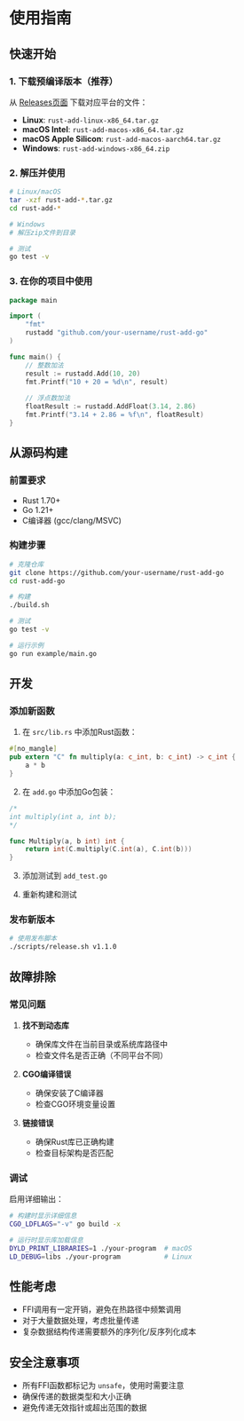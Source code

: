 # 使用指南

## 快速开始

### 1. 下载预编译版本（推荐）

从 [Releases页面](https://github.com/your-username/rust-add-go/releases) 下载对应平台的文件：

- **Linux**: `rust-add-linux-x86_64.tar.gz`
- **macOS Intel**: `rust-add-macos-x86_64.tar.gz`
- **macOS Apple Silicon**: `rust-add-macos-aarch64.tar.gz`
- **Windows**: `rust-add-windows-x86_64.zip`

### 2. 解压并使用

```bash
# Linux/macOS
tar -xzf rust-add-*.tar.gz
cd rust-add-*

# Windows
# 解压zip文件到目录

# 测试
go test -v
```

### 3. 在你的项目中使用

```go
package main

import (
    "fmt"
    rustadd "github.com/your-username/rust-add-go"
)

func main() {
    // 整数加法
    result := rustadd.Add(10, 20)
    fmt.Printf("10 + 20 = %d\n", result)
    
    // 浮点数加法
    floatResult := rustadd.AddFloat(3.14, 2.86)
    fmt.Printf("3.14 + 2.86 = %f\n", floatResult)
}
```

## 从源码构建

### 前置要求

- Rust 1.70+
- Go 1.21+
- C编译器 (gcc/clang/MSVC)

### 构建步骤

```bash
# 克隆仓库
git clone https://github.com/your-username/rust-add-go
cd rust-add-go

# 构建
./build.sh

# 测试
go test -v

# 运行示例
go run example/main.go
```

## 开发

### 添加新函数

1. 在 `src/lib.rs` 中添加Rust函数：

```rust
#[no_mangle]
pub extern "C" fn multiply(a: c_int, b: c_int) -> c_int {
    a * b
}
```

2. 在 `add.go` 中添加Go包装：

```go
/*
int multiply(int a, int b);
*/

func Multiply(a, b int) int {
    return int(C.multiply(C.int(a), C.int(b)))
}
```

3. 添加测试到 `add_test.go`

4. 重新构建和测试

### 发布新版本

```bash
# 使用发布脚本
./scripts/release.sh v1.1.0
```

## 故障排除

### 常见问题

1. **找不到动态库**
   - 确保库文件在当前目录或系统库路径中
   - 检查文件名是否正确（不同平台不同）

2. **CGO编译错误**
   - 确保安装了C编译器
   - 检查CGO环境变量设置

3. **链接错误**
   - 确保Rust库已正确构建
   - 检查目标架构是否匹配

### 调试

启用详细输出：

```bash
# 构建时显示详细信息
CGO_LDFLAGS="-v" go build -x

# 运行时显示库加载信息
DYLD_PRINT_LIBRARIES=1 ./your-program  # macOS
LD_DEBUG=libs ./your-program           # Linux
```

## 性能考虑

- FFI调用有一定开销，避免在热路径中频繁调用
- 对于大量数据处理，考虑批量传递
- 复杂数据结构传递需要额外的序列化/反序列化成本

## 安全注意事项

- 所有FFI函数都标记为 `unsafe`，使用时需要注意
- 确保传递的数据类型和大小正确
- 避免传递无效指针或超出范围的数据